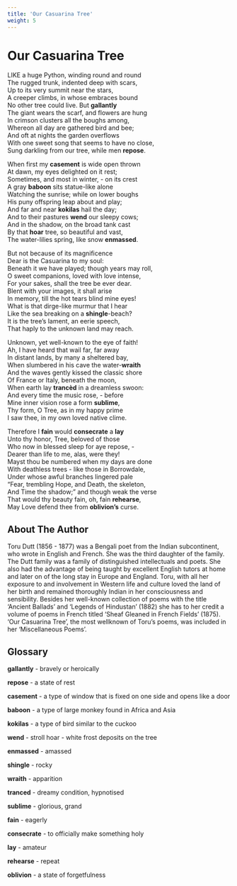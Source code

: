 ```yaml
---
title: 'Our Casuarina Tree'
weight: 5
---
```


# Our Casuarina Tree

LIKE a huge Python, winding round and round\
The rugged trunk, indented deep with scars,\
Up to its very summit near the stars,\
A creeper climbs, in whose embraces bound\
No other tree could live. But **gallantly**\
The giant wears the scarf, and flowers are hung\
In crimson clusters all the boughs among, \
Whereon all day are gathered bird and bee; \
And oft at nights the garden overflows \
With one sweet song that seems to have no close, \
Sung darkling from our tree, while men **repose**.

When first my **casement** is wide open thrown \
At dawn, my eyes delighted on it rest; \
Sometimes, and most in winter, - on its crest \
A gray **baboon** sits statue-like alone \
Watching the sunrise; while on lower boughs \
His puny offspring leap about and play; \
And far and near **kokilas** hail the day; \
And to their pastures **wend** our sleepy cows; \
And in the shadow, on the broad tank cast \
By that **hoar** tree, so beautiful and vast, \
The water-lilies spring, like snow **enmassed**. 

But not because of its magnificence \
Dear is the Casuarina to my soul: \
Beneath it we have played; though years may roll, \
O sweet companions, loved with love intense, \
For your sakes, shall the tree be ever dear. \
Blent with your images, it shall arise \
In memory, till the hot tears blind mine eyes! \
What is that dirge-like murmur that I hear \
Like the sea breaking on a **shingle**-beach? \
It is the tree’s lament, an eerie speech, \
That haply to the unknown land may reach.

Unknown, yet well-known to the eye of faith! \
Ah, I have heard that wail far, far away\
In distant lands, by many a sheltered bay,\
When slumbered in his cave the water-**wraith**\
And the waves gently kissed the classic shore \
Of France or Italy, beneath the moon, \
When earth lay **trancèd** in a dreamless swoon: \
And every time the music rose, - before \
Mine inner vision rose a form **sublime**,\
Thy form, O Tree, as in my happy prime \
I saw thee, in my own loved native clime.

Therefore I **fain** would **consecrate** a **lay**\
Unto thy honor, Tree, beloved of those \
Who now in blessed sleep for aye repose, - \
Dearer than life to me, alas, were they! \
Mayst thou be numbered when my days are done \
With deathless trees - like those in Borrowdale, \
Under whose awful branches lingered pale \
“Fear, trembling Hope, and Death, the skeleton, \
And Time the shadow;” and though weak the verse \
That would thy beauty fain, oh, fain **rehearse**, \
May Love defend thee from **oblivion’s** curse. 


##  About The Author

Toru Dutt (1856 - 1877) was a Bengali poet from the Indian subcontinent, who wrote in English and French. She was the third daughter of the family. The Dutt family was a family of distinguished intellectuals and poets. She also had the advantage of being taught by excellent English tutors at home and later on of the long stay in Europe and England. Toru, with all her exposure to and involvement in Western life and culture loved the land of her birth and remained thoroughly Indian in her consciousness and sensibility. Besides her well-known collection of poems with the title ‘Ancient Ballads’ and ‘Legends of Hindustan’ (1882) she has to her credit a volume of poems in French titled ‘Sheaf Gleaned in French Fields’ (1875). ‘Our Casuarina Tree’, the most wellknown of Toru’s poems, was included in her ‘Miscellaneous Poems’.


## Glossary


**gallantly** - bravely or heroically 

**repose** - a state of rest 

**casement** - a type of window that is fixed on one side and opens like a door 

**baboon** - a type of large monkey found in Africa and Asia 

**kokilas** - a type of bird similar to the cuckoo 

**wend** - stroll hoar - white frost deposits on the tree 

**enmassed** - amassed 

**shingle** - rocky 

**wraith** - apparition 

**tranced** - dreamy condition, hypnotised 

**sublime** - glorious, grand 

**fain** - eagerly 

**consecrate** - to officially make something holy 

**lay** - amateur 

**rehearse** - repeat 

**oblivion** - a state of forgetfulness

